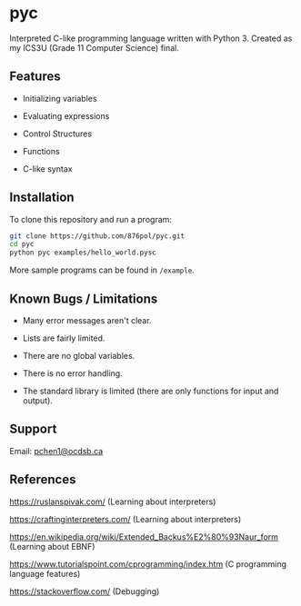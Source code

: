 # pyc

Interpreted C-like programming language written with Python 3. Created as my ICS3U (Grade 11 Computer Science) final.

## Features

- Initializing variables

- Evaluating expressions

- Control Structures

- Functions

- C-like syntax

## Installation

To clone this repository and run a program:

```bash
git clone https://github.com/876pol/pyc.git
cd pyc
python pyc examples/hello_world.pysc
```

More sample programs can be found in `/example`.

## Known Bugs / Limitations

- Many error messages aren't clear.

- Lists are fairly limited.

- There are no global variables.

- There is no error handling.

- The standard library is limited (there are only functions for input and output).

## Support

Email: pchen1@ocdsb.ca

## References

<https://ruslanspivak.com/> (Learning about interpreters)

<https://craftinginterpreters.com/> (Learning about interpreters)

<https://en.wikipedia.org/wiki/Extended_Backus%E2%80%93Naur_form> (Learning about EBNF)

<https://www.tutorialspoint.com/cprogramming/index.htm> (C programming language features)

<https://stackoverflow.com/> (Debugging)
